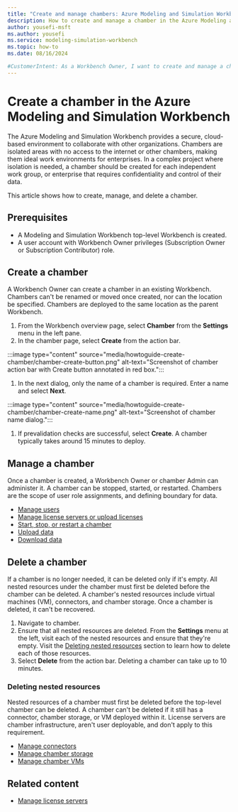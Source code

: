 ```yaml
---
title: "Create and manage chambers: Azure Modeling and Simulation Workbench"
description: How to create and manage a chamber in the Azure Modeling and Simulation Workbench.
author: yousefi-msft
ms.author: yousefi
ms.service: modeling-simulation-workbench
ms.topic: how-to
ms.date: 08/16/2024

#CustomerIntent: As a Workbench Owner, I want to create and manage a chamber to isolate users, workloads and data.
---
```

# Create a chamber in the Azure Modeling and Simulation Workbench

The Azure Modeling and Simulation Workbench provides a secure, cloud-based environment to collaborate with other organizations. Chambers are isolated areas with no access to the internet or other chambers, making them ideal work environments for enterprises. In a complex project where isolation is needed, a chamber should be created for each independent work group, or enterprise that requires confidentiality and control of their data.

This article shows how to create, manage, and delete a chamber.

## Prerequisites

* A Modeling and Simulation Workbench top-level Workbench is created.
* A user account with Workbench Owner privileges (Subscription Owner or Subscription Contributor) role.

## Create a chamber

A Workbench Owner can create a chamber in an existing Workbench. Chambers can't be renamed or moved once created, nor can the location be specified. Chambers are deployed to the same location as the parent Workbench.

1. From the Workbench overview page, select **Chamber** from the **Settings** menu in the left pane.
1. In the chamber page, select **Create** from the action bar.

:::image type="content" source="media/howtoguide-create-chamber/chamber-create-button.png" alt-text="Screenshot of chamber action bar with Create button annotated in red box.":::

1. In the next dialog, only the name of a chamber is required. Enter a name and select **Next**.

:::image type="content" source="media/howtoguide-create-chamber/chamber-create-name.png" alt-text="Screenshot of chamber name dialog.":::

1. If prevalidation checks are successful, select **Create**. A chamber typically takes around 15 minutes to deploy.

## Manage a chamber

Once a chamber is created, a Workbench Owner or chamber Admin can administer it. A chamber can be stopped, started, or restarted. Chambers are the scope of user role assignments, and defining boundary for data.

* [Manage users](./how-to-guide-manage-users.md)
* [Manage license servers or upload licenses](./how-to-guide-licenses.md)
* [Start, stop, or restart a chamber](./how-to-guide-start-stop-restart.md)
* [Upload data](./how-to-guide-upload-data.md)
* [Download data](./how-to-guide-download-data.md)

## Delete a chamber

If a chamber is no longer needed, it can be deleted only if it's empty. All nested resources under the chamber must first be deleted before the chamber can be deleted. A chamber's nested resources include virtual machines (VM), connectors, and chamber storage. Once a chamber is deleted, it can't be recovered.

1. Navigate to chamber.
1. Ensure that all nested resources are deleted. From the **Settings** menu at the left, visit each of the nested resources and ensure that they're empty. Visit the [Deleting nested resources](#deleting-nested-resources) section to learn how to delete each of those resources.
1. Select **Delete** from the action bar. Deleting a chamber can take up to 10 minutes.

### Deleting nested resources

Nested resources of a chamber must first be deleted before the top-level chamber can be deleted. A chamber can't be deleted if it still has a connector, chamber storage, or VM deployed within it. License servers are chamber infrastructure, aren't user deployable, and don't apply to this requirement.

* [Manage connectors](./how-to-guide-set-up-networking.md)
* [Manage chamber storage](./how-to-guide-manage-chamber-storage.md)
* [Manage chamber VMs](./how-to-guide-chamber-vm.md)

## Related content

* [Manage license servers](./how-to-guide-licenses.md)
